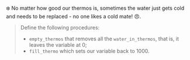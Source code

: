 ❄️ No matter how good our thermos is, sometimes the water just gets cold and needs to be replaced - no one likes a cold mate! :angry:.

> Define the following procedures:
>
> * `empty_thermos` that removes all the `water_in_thermos`, that is, it leaves the variable at 0;
> * `fill_thermo` which sets our variable back to 1000.
